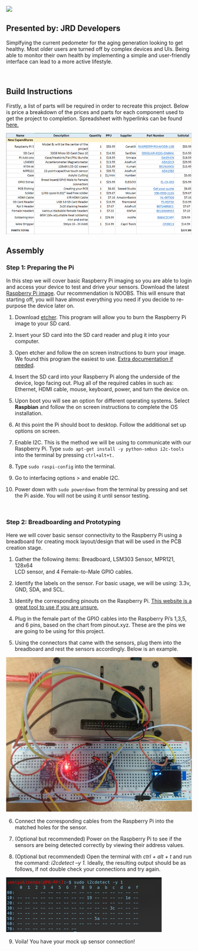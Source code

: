 ![](https://i.imgur.com/JnPIQFU.png)

Presented by: JRD Developers
----------------------------

Simplfying the current pedometer for the aging generation looking to get
healthy. Most older users are turned off by complex devices and UIs. Being able
to monitor their own health by implementing a simple and user-friendly interface
can lead to a more active lifestyle.

 

Build Instructions
------------------

Firstly, a list of parts will be required in order to recreate this project.
Below is price a breakdown of the prices and parts for each component used to
get the project to completion. Spreadsheet with hyperlinks can be found
[here.](https://github.com/YamiYukiSenpai/EZTracker/blob/master/Documentation/EZ_Parts_Budget.xlsx)

![](https://github.com/YamiYukiSenpai/EZTracker/blob/master/Documentation/Pictures/build1.png)

Assembly
--------

### Step 1: Preparing the Pi

In this step we will cover basic Raspberry Pi imaging so you are able to login
and access your device to test and drive your sensors. Download the latest
[Raspberry Pi image](https://www.raspberrypi.org/downloads/). Our recommendation
is NOOBS. This will ensure that starting off, you will have almost everything
you need if you decide to re-purpose the device later on.

1.  Download [etcher](https://www.balena.io/etcher/). This program will allow
    you to burn the Raspberry Pi image to your SD card.

2.  Insert your SD card into the SD card reader and plug it into your computer.

3.  Open etcher and follow the on screen instructions to burn your image. We
    found this program the easiest to use. [Extra documentation if
    needed](https://www.raspberrypi.org/documentation/installation/installing-images/README.md).

4.  Insert the SD card into your Raspberry Pi along the underside of the device,
    logo facing out. Plug all of the required cables in such as: Ethernet, HDMI
    cable, mouse, keyboard, power, and turn the device on.

5.  Upon boot you will see an option for different operating systems. Select
    **Raspbian** and follow the on screen instructions to complete the OS
    installation.

6.  At this point the Pi should boot to desktop. Follow the additional set up
    options on screen.

7.  Enable I2C. This is the method we will be using to communicate with our
    Raspberry Pi. Type `sudo apt-get install -y python-smbus i2c-tools` into the
    terminal by pressing `ctrl+alt+t.`

8.  Type `sudo raspi-config` into the terminal.

9.  Go to interfacing options \> and enable I2C.

10. Power down with `sudo powerdown` from the terminal by pressing and set the
    Pi aside. You will not be using it until sensor testing.

 

### Step 2: Breadboarding and Prototyping

Here we will cover basic sensor connectivity to the Raspberry Pi using a
breadboard for creating mock layout/design that will be used in the PCB creation
stage.

1.  Gather the following items: Breadboard, LSM303 Sensor, MPR121, 128x64  
    LCD sensor, and 4 Female-to-Male GPIO cables.

2.  Identify the labels on the sensor. For basic usage, we will be using: 3.3v,
    GND, SDA, and SCL.

3.  Identify the corresponding pinouts on the Raspberry Pi. [This website is a
    great tool to use if you are unsure.](https://pinout.xyz/)

4.  Plug in the female part of the GPIO cables into the Raspberry Pi’s 1,3,5,
    and 6 pins, based on the chart from pinout.xyz. These are the pins we are
    going to be using for this project.

5.  Using the connectors that came with the sensors, plug them into the
    breadboard and rest the sensors accordingly. Below is an example.

![](https://github.com/YamiYukiSenpai/EZTracker/blob/master/Documentation/Pictures/build2.png)

6.  Connect the corresponding cables from the Raspberry Pi into the matched
    holes for the sensor.

7.  (Optional but recommended) Power on the Raspberry Pi to see if the sensors
    are being detected correctly by viewing their address values.

8.  (Optional but recommended) Open the terminal with *ctrl + alt + t* and run
    the command: *i2cdetect –y 1.* Ideally, the resulting output should be as
    follows, if not double check your connections and try again.

![](https://github.com/YamiYukiSenpai/EZTracker/blob/master/Documentation/Pictures/build3.png)

9.  Voila! You have your mock up sensor connection!
